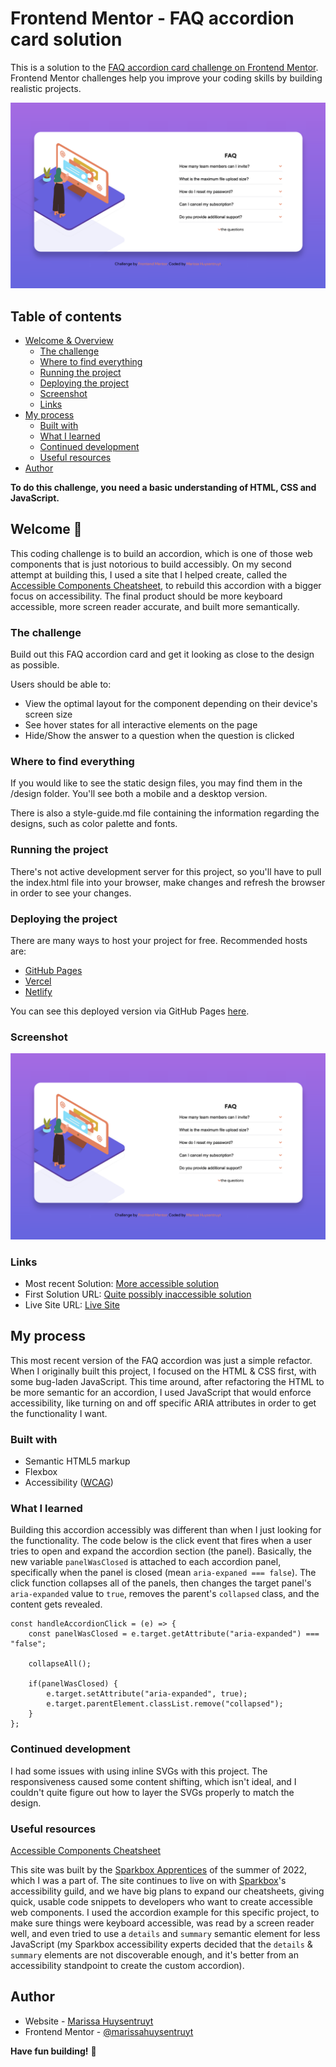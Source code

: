 # Frontend Mentor - FAQ accordion card solution

This is a solution to the [FAQ accordion card challenge on Frontend Mentor](https://www.frontendmentor.io/challenges/faq-accordion-card-XlyjD0Oam). Frontend Mentor challenges help you improve your coding skills by building realistic projects. 

![Design preview for the FAQ accordion card coding challenge](./images/screenshot.png)
## Table of contents

- [Welcome & Overview](#welcome-👋)
  - [The challenge](#the-challenge)
  - [Where to find everything](#where-to-find-everything)
  - [Running the project](#running-the-project)
  - [Deploying the project](#deploying-the-project)
  - [Screenshot](#screenshot)
  - [Links](#links)
- [My process](#my-process)
  - [Built with](#built-with)
  - [What I learned](#what-i-learned)
  - [Continued development](#continued-development)
  - [Useful resources](#useful-resources)
- [Author](#author)

**To do this challenge, you need a basic understanding of HTML, CSS and JavaScript.**

## Welcome 👋
This coding challenge is to build an accordion, which is one of those web components that is just notorious to build accessibly. On my second attempt at building this, I used a site that I helped create, called the [Accessible Components Cheatsheet](https://accessible-components.sparkbox.com/), to rebuild this accordion with a bigger focus on accessibility. The final product should be more keyboard accessible, more screen reader accurate, and built more semantically.

### The challenge

Build out this FAQ accordion card and get it looking as close to the design as possible.

Users should be able to:

- View the optimal layout for the component depending on their device's screen size
- See hover states for all interactive elements on the page
- Hide/Show the answer to a question when the question is clicked

### Where to find everything

If you would like to see the static design files, you may find them in the /design folder. You'll see both a mobile and a desktop version.

There is also a style-guide.md file containing the information regarding the designs, such as color palette and fonts.

### Running the project

There's not active development server for this project, so you'll have to pull the index.html file into your browser, make changes and refresh the browser in order to see your changes.

### Deploying the project

There are many ways to host your project for free. Recommended hosts are:

- [GitHub Pages](https://pages.github.com/)
- [Vercel](https://vercel.com/)
- [Netlify](https://www.netlify.com/)

You can see this deployed version via GitHub Pages [here](https://marissahuysentruyt.github.io/FAQ-Accordion-card/).

### Screenshot

![FAQ accordion project on larger screen](./images/screenshot.png)

### Links

- Most recent Solution: [More accessible solution](https://www.frontendmentor.io/solutions/accessibility-wcag-hzWOHm6vWJ)
- First Solution URL: [Quite possibly inaccessible solution](https://www.frontendmentor.io/solutions/faq-accordian-html-css-js-atYOFpzPa)
- Live Site URL: [Live Site](https://marissahuysentruyt.github.io/FAQ-Accordion-card/)

## My process
This most recent version of the FAQ accordion was just a simple refactor. When I originally built this project, I focused on the HTML & CSS first, with some bug-laden JavaScript. This time around, after refactoring the HTML to be more semantic for an accordion, I used JavaScript that would enforce accessibility, like turning on and off specific ARIA attributes in order to get the functionality I want.

### Built with

- Semantic HTML5 markup
- Flexbox
- Accessibility ([WCAG](https://www.w3.org/TR/WCAG22/))

### What I learned

Building this accordion accessibly was different than when I just looking for the functionality. The code below is the click event that fires when a user tries to open and expand the accordion section (the panel). Basically, the new variable `panelWasClosed` is attached to each accordion panel, specifically when the panel is closed (mean `aria-expaned === false`). The click function collapses all of the panels, then changes the target panel's `aria-expanded` value to `true`, removes the parent's `collapsed` class, and the content gets revealed.

````
const handleAccordionClick = (e) => {
    const panelWasClosed = e.target.getAttribute("aria-expanded") === "false";

    collapseAll();

    if(panelWasClosed) {
        e.target.setAttribute("aria-expanded", true);
        e.target.parentElement.classList.remove("collapsed");
    }
};
````

### Continued development

I had some issues with using inline SVGs with this project. The responsiveness caused some content shifting, which isn't ideal, and I couldn't quite figure out how to layer the SVGs properly to match the design.

### Useful resources

[Accessible Components Cheatsheet](https://accessible-components.sparkbox.com/)

This site was built by the [Sparkbox Apprentices](https://apprentices.sparkbox.com/) of the summer of 2022, which I was a part of. The site continues to live on with [Sparkbox](https://sparkbox.com/)'s accessibility guild, and we have big plans to expand our cheatsheets, giving quick, usable code snippets to developers who want to create accessible web components. I used the accordion example for this specific project, to make sure things were keyboard accessible, was read by a screen reader well, and even tried to use a `details` and `summary` semantic element for less JavaScript (my Sparkbox accessibility experts decided that the `details` & `summary` elements are not discoverable enough, and it's better from an accessibility standpoint to create the custom accordion).


## Author

- Website - [Marissa Huysentruyt](https://www.marissahuysentruyt.com)
- Frontend Mentor - [@marissahuysentruyt](https://www.frontendmentor.io/profile/marissahuysentruyt)

**Have fun building!** 🚀